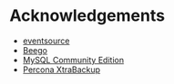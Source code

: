 # Acknowledgements

- [eventsource](https://github.com/antage/eventsource)
- [Beego](http://beego.me/)
- [MySQL Community Edition](http://www.mysql.com/products/community/)
- [Percona XtraBackup](https://www.percona.com/software/mysql-database/percona-xtrabackup)
